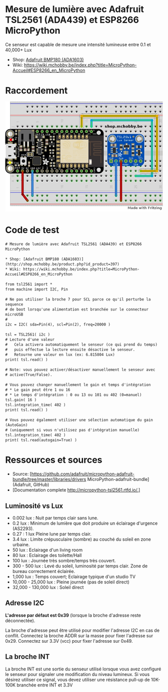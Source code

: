 # Mesure de lumière avec Adafruit TSL2561 (ADA439) et ESP8266 MicroPython

Ce senseur est capable de mesure une intensité lumineuse entre 0.1 et 40,000+ Lux

* Shop: [Adafruit BMP180 (ADA1603)](http://shop.mchobby.be/product.php?id_product=397)
* Wiki: https://wiki.mchobby.be/index.php?title=MicroPython-Accueil#ESP8266_en_MicroPython

# Raccordement

![Raccordements](tsl2561_bb.jpg)

# Code de test

```
# Mesure de lumière avec Adafruit TSL2561 (ADA439) et ESP8266 MicroPython

* Shop: [Adafruit BMP180 (ADA1603)](http://shop.mchobby.be/product.php?id_product=397)
* Wiki: https://wiki.mchobby.be/index.php?title=MicroPython-Accueil#ESP8266_en_MicroPython

from tsl2561 import *
from machine import I2C, Pin

# Ne pas utiliser la broche 7 pour SCL parce ce qu'il perturbe la sequence
# de boot lorsqu'une alimentation est branchée sur le connecteur microUSB
# 
i2c = I2C( sda=Pin(4), scl=Pin(2), freq=20000 )

tsl = TSL2561( i2c )
# Lecture d'une valeur
#   Cela activera automatiquement le senseur (ce qui prend du temps)
#   puis effectue la lecture ensuite désactive le senseur.
#   Retourne une valeur en lux (ex: 6.815804 Lux)
print( tsl.read() )

# Note: vous pouvez activer/désactiver manuellement le senseur avec
# active(True/False).

# Vous pouvez changer manuellement le gain et temps d'intégration
# * Le gain peut être 1 ou 16
# * Le temps d'intégration : 0 ou 13 ou 101 ou 402 (0=manuel)
tsl.gain( 16 )
tsl.integration_time( 402 )
print( tsl.read() )

# Vous pouvez également utiliser une sélection automatique du gain (AutoGain)
# (uniquement si vous n'utilisez pas d'intégration manuelle)
tsl.integration_time( 402 )
print( tsl.read(autogain=True) )
```

# Ressources et sources
* Source: [https://github.com/adafruit/micropython-adafruit-bundle/tree/master/libraries/drivers MicroPython-adafruit-bundle] (Adafruit, GitHub)
* [Documentation complete http://micropython-tsl2561.rtfd.io/.] 

## Luminosité vs Lux
* 0.002 lux : Nuit par temps clair sans lune.
* 0.2 lux : Minimum de lumière que doit produire un éclairage d'urgence (AS2293).
* 0.27 : 1 lux 	Pleine lune par temps clair.
* 3.4 lux : Limite crépusculaire (sombre) au couché du soleil en zone urbaine.
* 50 lux : Eclairage d'un living room
* 80 lux : Eclairage des toilette/Hall
* 100 lux : Journée très sombre/temps très couvert.
* 300 - 500 lux : Levé du soleil, luminosité par temps clair. Zone de bureau correctement éclairée.
* 1,000 lux : Temps couvert; Eclairage typique d'un studio TV
* 10,000 - 25,000 lux : Pleine journée (pas de soleil direct)
* 32,000 - 130,000 lux : Soleil direct 

## Adresse I2C
__L'adresse par défaut est 0x39__ (lorsque la broche d'adresse reste déconnectée).

La broche d'adresse peut être utilisé pour modifier l'adresse I2C en cas de conflit. Connectez la broche ADDR sur la masse pour fixer l'adresse sur 0x29. Connectez sur 3.3V (vcc) pour fixer l'adresse sur 0x49.

## La broche INT
La broche INT est une sortie du senseur utilisé lorsque vous avez configuré le senseur pour signaler une modification du niveau lumineux. Si vous désirez utiliser ce signal, vous devez utiliser une résistance pull-up de 10K-100K branchée entre INT et 3.3V
